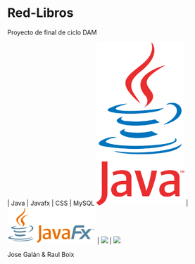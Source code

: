 # Red-Libros
Proyecto de final de ciclo DAM

|      Java       |  Javafx   |                 CSS                  |          MySQL
<img src="Capturas/java_logo.png" width="200px"> | <img src="Capturas/javafx_logo.png" width="200px"> | <img src="Capturas/css_logo.png" width="200px"> | <img src="Capturas/mysql_logo.png" width="200px">

Jose Galán & Raul Boix 
